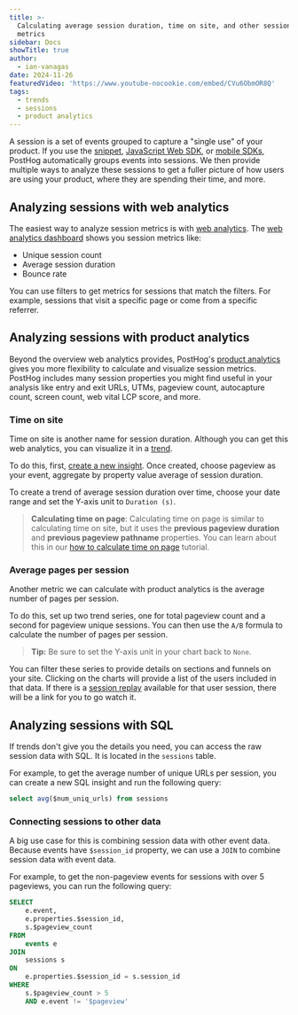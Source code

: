 ```yaml
---
title: >-
  Calculating average session duration, time on site, and other session-based
  metrics
sidebar: Docs
showTitle: true
author:
  - ian-vanagas
date: 2024-11-26
featuredVideo: 'https://www.youtube-nocookie.com/embed/CVu6ObmOR8Q'
tags:
  - trends
  - sessions
  - product analytics
---
```


A session is a set of events grouped to capture a "single use" of your product. If you use the [snippet](/docs/getting-started/install?tab=snippet), [JavaScript Web SDK](/docs/libraries/js), or [mobile SDKs](/docs/libraries/ios), PostHog automatically groups events into sessions. We then provide multiple ways to analyze these sessions to get a fuller picture of how users are using your product, where they are spending their time, and more.

## Analyzing sessions with web analytics

The easiest way to analyze session metrics is with [web analytics](https://us.posthog.com/web). The [web analytics dashboard](/docs/web-analytics/dashboard) shows you session metrics like:

- Unique session count
- Average session duration
- Bounce rate

You can use filters to get metrics for sessions that match the filters. For example, sessions that visit a specific page or come from a specific referrer.

## Analyzing sessions with product analytics

Beyond the overview web analytics provides, PostHog's [product analytics](/docs/product-analytics/trends/overview) gives you more flexibility to calculate and visualize session metrics. PostHog includes many session properties you might find useful in your analysis like entry and exit URLs, UTMs, pageview count, autocapture count, screen count, web vital LCP score, and more.

### Time on site

Time on site is another name for session duration. Although you can get this web analytics, you can visualize it in a [trend](/docs/product-analytics/trends/overview).

To do this, first, [create a new insight](https://us.posthog.com/insights/new). Once created, choose pageview as your event, aggregate by property value average of session duration.

<ProductScreenshot
    imageLight = "https://res.cloudinary.com/dmukukwp6/image/upload/Clean_Shot_2024_11_26_at_11_21_06_2x_eb4a013399.png"
    imageDark = "https://res.cloudinary.com/dmukukwp6/image/upload/Clean_Shot_2024_11_26_at_11_21_20_2x_90e1bd3357.png"
    alt="Time on site" 
    classes="rounded"
/>

To create a trend of average session duration over time, choose your date range and set the Y-axis unit to `Duration (s)`.

<ProductScreenshot
    imageLight = "https://res.cloudinary.com/dmukukwp6/image/upload/Clean_Shot_2024_11_26_at_11_26_55_2x_fab4ab06b6.png"
    imageDark = "https://res.cloudinary.com/dmukukwp6/image/upload/Clean_Shot_2024_11_26_at_11_26_35_2x_1f5e69c603.png"
    alt="Time on site trend" 
    classes="rounded"
/>

> **Calculating time on page**: Calculating time on page is similar to calculating time on site, but it uses the **previous pageview duration** and **previous pageview pathname** properties. You can learn about this in our [how to calculate time on page](/tutorials/time-on-page) tutorial.

### Average pages per session

Another metric we can calculate with product analytics is the average number of pages per session.

To do this, set up two trend series, one for total pageview count and a second for pageview unique sessions. You can then use the `A/B` formula to calculate the number of pages per session.

> **Tip:** Be sure to set the Y-axis unit in your chart back to `None`.

<ProductScreenshot
    imageLight = "https://res.cloudinary.com/dmukukwp6/image/upload/Clean_Shot_2024_11_26_at_11_35_08_2x_20bea3290f.png"
    imageDark = "https://res.cloudinary.com/dmukukwp6/image/upload/Clean_Shot_2024_11_26_at_11_35_47_2x_8f91b16f3c.png"
    alt="Pages per session" 
    classes="rounded"
/>

You can filter these series to provide details on sections and funnels on your site. Clicking on the charts will provide a list of the users included in that data. If there is a [session replay](/docs/session-replay) available for that user session, there will be a link for you to go watch it.

## Analyzing sessions with SQL

If trends don't give you the details you need, you can access the raw session data with SQL. It is located in the `sessions` table.

For example, to get the average number of unique URLs per session, you can create a new SQL insight and run the following query:

```sql
select avg($num_uniq_urls) from sessions
```

### Connecting sessions to other data

A big use case for this is combining session data with other event data. Because events have `$session_id` property, we can use a `JOIN` to combine session data with event data.

For example, to get the non-pageview events for sessions with over 5 pageviews, you can run the following query:

```sql
SELECT 
    e.event,
    e.properties.$session_id,
    s.$pageview_count
FROM 
    events e
JOIN 
    sessions s
ON 
    e.properties.$session_id = s.session_id
WHERE 
    s.$pageview_count > 5
    AND e.event != '$pageview'
```

<NewsletterForm />